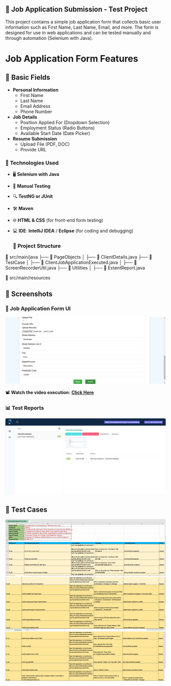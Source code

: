 ## 📝 **Job Application Submission - Test Project**

This project contains a simple job application form that collects basic user information such as First Name, Last Name, Email, and more. The form is designed for use in web applications and can be tested manually and through automation (Selenium with Java).

# Job Application Form Features

## 📌 Basic Fields
- **Personal Information**
  - First Name
  - Last Name
  - Email Address
  - Phone Number
- **Job Details**
  - Position Applied For (Dropdown Selection)
  - Employment Status (Radio Buttons)
  - Available Start Date (Date Picker)
- **Resume Submission**
  - Upload File (PDF, DOC)
  - Provide URL
### 🚀 **Technologies Used**

- 🖥️ **Selenium with Java**  
- 📝 **Manual Testing**  
- 🔍 **TestNG or JUnit**  
- 🛠️ **Maven**  
- 🌐 **HTML & CSS** (for front-end form testing)  
 - 💻 **IDE**: **IntelliJ IDEA** / **Eclipse** (for coding and debugging)

   ### 📂 Project Structure

📂 src/main/java
├── 📂 PageObjects
│ ├── 📄 ClientDetails.java
├── 📂 TestCase
│ ├── 📄 ClientJobApplicationExecuted.java
│ ├── 📄 ScreenRecorderUtil.java
├── 📂 Utilities
│ ├── 📄 ExtentReport.java

📂 src/main/resources


## 📸 Screenshots  
### 📝 Job Application Form UI 
![Job Application Form](https://github.com/sadhika88/ApplicationJobSubmissionProject/blob/6213e1f79c87c2d66fb92923a883e5bf28f4f2d5/ClientFormDetails_20250407_210114.png)

📽️ **Watch the video execution:** [**Click Here**](https://drive.google.com/file/d/1zUiwiH1jiDqM-utsRacX0crHvLCbGoTO/view?usp=drive_link)
### 📊 **Test Reports**
![Test Report](https://github.com/sadhika88/ApplicationJobSubmissionProject/blob/f1d3eddd106f58ed1bb3679e128c250bbe7c6ab9/Screenshot%202025-04-12%20134835.png)
## 🧪 Test Cases
![TestCaseScreenShot1](https://github.com/sadhika88/ApplicationJobSubmissionProject/blob/e142e6d931558e487451d5fcabe03ec64b11c492/Screenshot%202025-04-19%20212246.png)
![TestcasesScreenShot2](https://github.com/sadhika88/ApplicationJobSubmissionProject/blob/ae3f493300b0ee463528d077fd2225585bb9eba3/Screenshot%202025-04-19%20212544.png)
![TestCasesScreenShot3](https://github.com/sadhika88/ApplicationJobSubmissionProject/blob/22e5dfe80f9ff6beb7775fedd5e43d2d3fbd48a1/Screenshot%202025-04-19%20212909.png)




